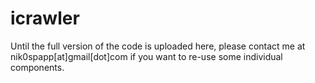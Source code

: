 icrawler
========

Until the full version of the code is uploaded here, please contact me
at nik0spapp[at]gmail[dot]com if you want to re-use some individual 
components.
